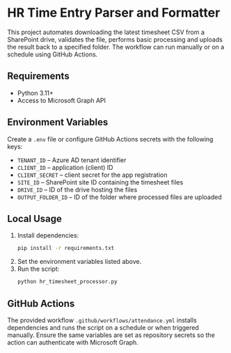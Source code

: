 # HR Time Entry Parser and Formatter

This project automates downloading the latest timesheet CSV from a SharePoint drive,
validates the file, performs basic processing and uploads the result back to a
specified folder. The workflow can run manually or on a schedule using GitHub
Actions.

## Requirements
- Python 3.11+
- Access to Microsoft Graph API

## Environment Variables
Create a `.env` file or configure GitHub Actions secrets with the following keys:

- `TENANT_ID` – Azure AD tenant identifier
- `CLIENT_ID` – application (client) ID
- `CLIENT_SECRET` – client secret for the app registration
- `SITE_ID` – SharePoint site ID containing the timesheet files
- `DRIVE_ID` – ID of the drive hosting the files
- `OUTPUT_FOLDER_ID` – ID of the folder where processed files are uploaded

## Local Usage
1. Install dependencies:
   ```bash
   pip install -r requirements.txt
   ```
2. Set the environment variables listed above.
3. Run the script:
   ```bash
   python hr_timesheet_processor.py
   ```

## GitHub Actions
The provided workflow `.github/workflows/attendance.yml` installs dependencies
and runs the script on a schedule or when triggered manually. Ensure the same
variables are set as repository secrets so the action can authenticate with
Microsoft Graph.
